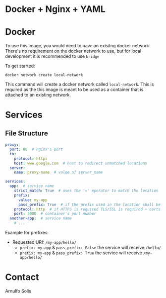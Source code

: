# Docker + Nginx + YAML

# Docker

To use this image, you would need to have an exisitng docker network. There's no requirement on the docker network to use, but for local development it is recommended to use `bridge`

To get started:

`docker network create local-network`

This command will create a docker network called `local-network`.
This is required as the this image is meant to be used as a container that is attached to an existing network.


# Services

## File Structure

```yaml
proxy:
  port: 80  # nginx's port
  to:
    protocol: https
    host: www.google.com  # host to redirect unmatched locations
  server:
    name: proxy-name  # value of server_name

services:
  app:  # service name
    strict_match: True  # uses the '=' operator to match the location
    prefix:
      value: my-app
      pass_prefix: True  # if the prefix used in the location shall be passed to the proxied service
    protocol: http  # if HTTPS is required TLS/SSL is required + certs
    port: 5000  # container's port number
  another-app:  # service name
    # ...
```

Example for prefixes:

* Requested URI: `/my-app/hello/`
  * `prefix: my-app` & `pass_prefix: False` the service will receive `/hello/`
  * `prefix: my-app` & `pass_prefix: True` the service will receive `/my-app/hello/`

# Contact
Arnulfo Solis

